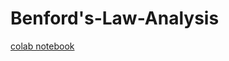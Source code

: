 # Benford's-Law-Analysis

<a href="https://colab.research.google.com/drive/1Y7lz2Er4WxXexss0tcbCmE-tPEKGnbBs?usp=sharing">colab notebook<a/>
  
